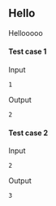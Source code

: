 ## Hello

Hellooooo


#### Test case 1

Input

```
1
```

Output

```
2
```


#### Test case 2

Input

```
2
```

Output

```
3
```